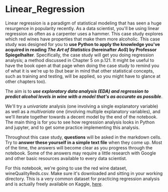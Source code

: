 # Linear_Regression
Linear regression is a paradigm of statistical modeling that has seen a huge resurgence in popularity recently. As a data scientist, you'll be using linear regression as often as a carpenter uses a hammer. This case study explores which red wines have properties that make them more alcoholic.
This case study was designed for you to **use Python to apply the knowledge you've acquired in reading *The Art of Statistics* (hereinafter *AoS*) by Professor Spiegelhalter**. Specifically, the case study will get you doing regression analysis; a method discussed in Chapter 5 on p.121. It might be useful to have the book open at that page when doing the case study to remind you of what it is we're up to (but bear in mind that other statistical concepts, such as training and testing, will be applied, so you might have to glance at other chapters too).  

The aim is to ***use exploratory data analysis (EDA) and regression to predict alcohol levels in wine with a model that's as accurate as possible***. 

We'll try a *univariate* analysis (one involving a single explanatory variable) as well as a *multivariate* one (involving multiple explanatory variables), and we'll iterate together towards a decent model by the end of the notebook. The main thing is for you to see how regression analysis looks in Python and jupyter, and to get some practice implementing this analysis.

Throughout this case study, **questions** will be asked in the markdown cells. Try to **answer these yourself in a simple text file** when they come up. Most of the time, the answers will become clear as you progress through the notebook. Some of the answers may require a little research with Google and other basic resources available to every data scientist. 

For this notebook, we're going to use the red wine dataset, wineQualityReds.csv. Make sure it's downloaded and sitting in your working directory. This is a very common dataset for practicing regression analysis and is actually freely available on Kaggle, [here](https://www.kaggle.com/piyushgoyal443/red-wine-dataset).
